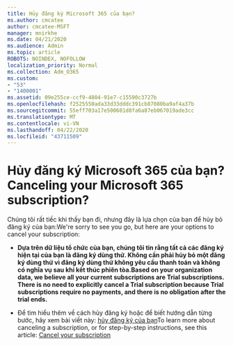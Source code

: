 ```yaml
---
title: Hủy đăng ký Microsoft 365 của bạn?
ms.author: cmcatee
author: cmcatee-MSFT
manager: mnirkhe
ms.date: 04/21/2020
ms.audience: Admin
ms.topic: article
ROBOTS: NOINDEX, NOFOLLOW
localization_priority: Normal
ms.collection: Adm_O365
ms.custom:
- "53"
- "1400001"
ms.assetid: 09e255ce-ccf9-4804-91e7-c15590c3727b
ms.openlocfilehash: f2525550ada33d33dddc391cb87080ba9af4a37b
ms.sourcegitcommit: 55eff703a17e500681d8fa6a87eb067019ade3cc
ms.translationtype: MT
ms.contentlocale: vi-VN
ms.lasthandoff: 04/22/2020
ms.locfileid: "43711509"
---
```

# <a name="canceling-your-microsoft-365-subscription"></a><span data-ttu-id="7bcea-102">Hủy đăng ký Microsoft 365 của bạn?</span><span class="sxs-lookup"><span data-stu-id="7bcea-102">Canceling your Microsoft 365 subscription?</span></span>

<span data-ttu-id="7bcea-103">Chúng tôi rất tiếc khi thấy bạn đi, nhưng đây là lựa chọn của bạn để hủy bỏ đăng ký của bạn:</span><span class="sxs-lookup"><span data-stu-id="7bcea-103">We're sorry to see you go, but here are your options to cancel your subscription:</span></span>
  
- <span data-ttu-id="7bcea-104">**Dựa trên dữ liệu tổ chức của bạn, chúng tôi tin rằng tất cả các đăng ký hiện tại của bạn là đăng ký dùng thử. Không cần phải hủy bỏ một đăng ký dùng thử vì đăng ký dùng thử không yêu cầu thanh toán và không có nghĩa vụ sau khi kết thúc phiên tòa.**</span><span class="sxs-lookup"><span data-stu-id="7bcea-104">**Based on your organization data, we believe all your current subscriptions are Trial subscriptions. There is no need to explicitly cancel a Trial subscription because Trial subscriptions require no payments, and there is no obligation after the trial ends.**</span></span>

- <span data-ttu-id="7bcea-105">Để tìm hiểu thêm về cách hủy đăng ký hoặc để biết hướng dẫn từng bước, hãy xem bài viết này: [hủy đăng ký của bạn](https://docs.microsoft.com/office365/admin/subscriptions-and-billing/cancel-your-subscription)</span><span class="sxs-lookup"><span data-stu-id="7bcea-105">To learn more about canceling a subscription, or for step-by-step instructions, see this article: [Cancel your subscription](https://docs.microsoft.com/office365/admin/subscriptions-and-billing/cancel-your-subscription)</span></span>